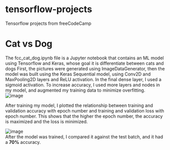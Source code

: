 # tensorflow-projects
 Tensorflow projects from freeCodeCamp

# Cat vs Dog
The fcc_cat_dog.ipynb file is a Jupyter notebook that contains an ML model using Tensorflow and Keras, whose goal it is differentiate between cats and dogs
First, the  pictures were generated using ImageDataGenerator, then the model was built using the Keras Sequential model, using Conv2D and MaxPooling2D layers
and ReLU activation. In the final dense layer, I used a sigmoid activation.
To increase accuracy, I used more layers and nodes in my model, and augmented my training data to minimize overfitting.  
![image](https://github.com/user-attachments/assets/a6a31b3f-f920-4460-8a90-d422814f3b6c)

After training my model, I plotted the relationship between training and validation accuracy with epoch number and training and validation
loss with epoch number. This shows that the higher the epoch number, the accuracy is maximized and the loss is minimized.  

![image](https://github.com/user-attachments/assets/46c449f1-0f29-40d6-89c2-3c046e4ca49f)  
After the model was trained, I compared it against the test batch, and it had a **70%** accuracy.
